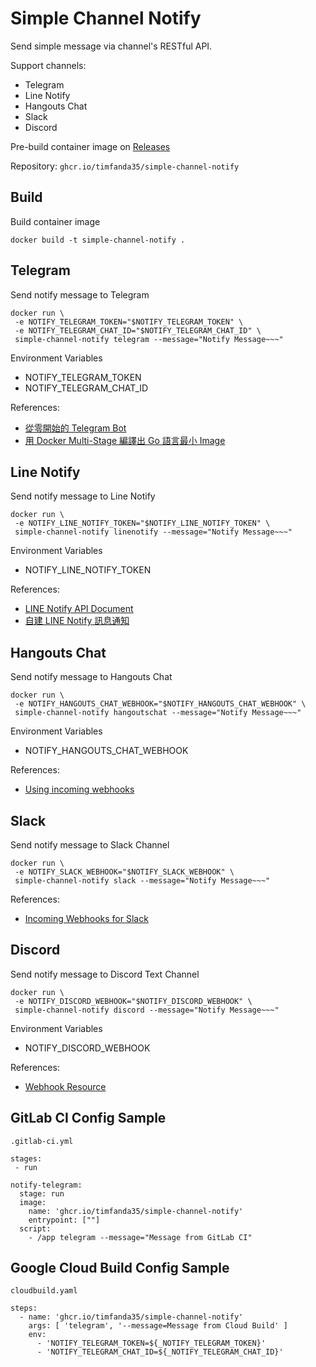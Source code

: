 # Simple Channel Notify

Send simple message via channel's RESTful API.

Support channels:
- Telegram
- Line Notify
- Hangouts Chat
- Slack
- Discord

Pre-build container image on [Releases](https://github.com/timfanda35/simple-channel-notify/pkgs/container/simple-channel-notify)

Repository: `ghcr.io/timfanda35/simple-channel-notify`
## Build

Build container image

```
docker build -t simple-channel-notify .
```

## Telegram

Send notify message to Telegram

```
docker run \
 -e NOTIFY_TELEGRAM_TOKEN="$NOTIFY_TELEGRAM_TOKEN" \
 -e NOTIFY_TELEGRAM_CHAT_ID="$NOTIFY_TELEGRAM_CHAT_ID" \
 simple-channel-notify telegram --message="Notify Message~~~"
```

Environment Variables
- NOTIFY_TELEGRAM_TOKEN
- NOTIFY_TELEGRAM_CHAT_ID

References:

- [從零開始的 Telegram Bot](https://blog.sean.taipei/2017/05/telegram-bot)
- [用 Docker Multi-Stage 編譯出 Go 語言最小 Image](https://blog.wu-boy.com/2017/04/build-minimal-docker-container-using-multi-stage-for-go-app/)

## Line Notify

Send notify message to Line Notify

```
docker run \
 -e NOTIFY_LINE_NOTIFY_TOKEN="$NOTIFY_LINE_NOTIFY_TOKEN" \
 simple-channel-notify linenotify --message="Notify Message~~~"
```

Environment Variables
- NOTIFY_LINE_NOTIFY_TOKEN

References:

- [LINE Notify API Document](https://notify-bot.line.me/doc/en/)
- [自建 LINE Notify 訊息通知](https://www.oxxostudio.tw/articles/201806/line-notify.html)

## Hangouts Chat

Send notify message to Hangouts Chat

```
docker run \
 -e NOTIFY_HANGOUTS_CHAT_WEBHOOK="$NOTIFY_HANGOUTS_CHAT_WEBHOOK" \
 simple-channel-notify hangoutschat --message="Notify Message~~~"
```

Environment Variables
- NOTIFY_HANGOUTS_CHAT_WEBHOOK

References:

- [Using incoming webhooks](https://developers.google.com/hangouts/chat/how-tos/webhooks)

## Slack

Send notify message to Slack Channel

```
docker run \
 -e NOTIFY_SLACK_WEBHOOK="$NOTIFY_SLACK_WEBHOOK" \
 simple-channel-notify slack --message="Notify Message~~~"
```

References:

- [Incoming Webhooks for Slack](https://slack.com/intl/en-tw/help/articles/115005265063-Incoming-Webhooks-for-Slack)

## Discord

Send notify message to Discord Text Channel

```
docker run \
 -e NOTIFY_DISCORD_WEBHOOK="$NOTIFY_DISCORD_WEBHOOK" \
 simple-channel-notify discord --message="Notify Message~~~"
```

Environment Variables
- NOTIFY_DISCORD_WEBHOOK

References:

- [Webhook Resource](https://discord.com/developers/docs/resources/webhook#execute-webhook)

## GitLab CI Config Sample

`.gitlab-ci.yml`

```
stages:
 - run

notify-telegram:
  stage: run
  image:
    name: 'ghcr.io/timfanda35/simple-channel-notify'
    entrypoint: [""]
  script:
    - /app telegram --message="Message from GitLab CI"
```

## Google Cloud Build Config Sample

`cloudbuild.yaml`

```
steps:
  - name: 'ghcr.io/timfanda35/simple-channel-notify'
    args: [ 'telegram', '--message=Message from Cloud Build' ]
    env:
      - 'NOTIFY_TELEGRAM_TOKEN=${_NOTIFY_TELEGRAM_TOKEN}'
      - 'NOTIFY_TELEGRAM_CHAT_ID=${_NOTIFY_TELEGRAM_CHAT_ID}'
```
